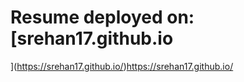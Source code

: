 # Resume deployed on: [srehan17.github.io
](https://srehan17.github.io/)https://srehan17.github.io/
